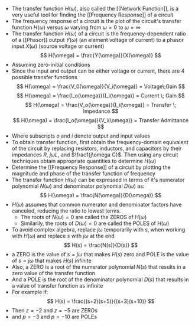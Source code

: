 - The transfer function $H(\omega)$, also called the [[Network Function]], is a very useful tool for finding the [[Frequency Response]] of a circuit
- The frequency response of a circuit is the plot of the circuit's transfer function $H(\omega)$ versus $\omega$ varying from $\omega = 0$ to $\omega = \infty$
- The transfer function $H(\omega)$ of a circuit is the frequency-dependent ratio of a [[Phasor]] output $Y(\omega)$ (an element voltage of current) to a phasor input $X(\omega)$ (source voltage or current)
$$ H(\omega) = \frac{Y(\omega)}{X(\omega)} $$
- Assuming zero-initial conditions
- Since the input and output can be either voltage or current, there are 4 possible transfer functions
$$ H(\omega) = \frac{V_0(\omega)}{V_i(\omega)} = Voltage\;Gain $$
$$ H(\omega) = \frac{I_o(\omega)}{I_i(\omega)} = Current \; Gain $$
$$ H(\omega) = \frac{V_o(\omega)}{I_i(\omega)} = Transfer \; Impedance $$
$$ H(\omega) = \frac{I_o(\omega)}{V_i(\omega)} = Transfer Admittance $$
- Where subscripts $o$ and $i$ denote output and input values
- To obtain transfer function, first obtain the frequency-domain equivalent of the circuit by replacing resistors, inductors, and capacitors by their impedances $R$, $j\omega L$, and $\frac1{j\omega C}$. Then using any circuit techniques obtain appropriate quantities to determine $H(\omega)$
- Determine the [[Frequency Response]] of a circuit by plotting the magnitude and phase of the transfer function of frequency
- The transfer function $H(\omega)$ can be expressed in terms of it's numerator polynomial $N(\omega)$ and denominator polynomial $D(\omega)$ as:
$$ H(\omega) = \frac{N(\omega)}{D(\omega)} $$
- $H(\omega)$ assumes that common numerator and denominator factors have canceled, reducing the ratio to lowest terms.
	- The roots of $N(\omega) = 0$ are called the ZEROS of $H(\omega)$
	- Similarily, the roots of $D(\omega) = 0$ are called the POLES of $H(\omega)$
- To avoid complex algebra, replace $j\omega$ temporarily with $s$, when working with $H(\omega)$ and replace $s$ with $j\omega$ at the end
$$ H(s) = \frac{N(s)}{D(s)} $$
- a ZERO is the value of $s = j\omega$ that makes $H(s)$ zero and POLE is the value of $s = j\omega$ that makes $H(s)$ infinite
- Also, a ZERO is a root of the numerator polynomial $N(s)$ that results in a zero value of the transfer function
- And a POLE is the root of the denominator polynomial $D(s)$ that results in a value of transfer function as infinite
- For example if:
$$ H(s) = \frac{(s+2)(s+5)}{(s+3)(s+10)} $$
- Then $z = -2$ and $z = -5$ are ZEROs
- and $p = -3$ and $p = -10$ are POLEs
